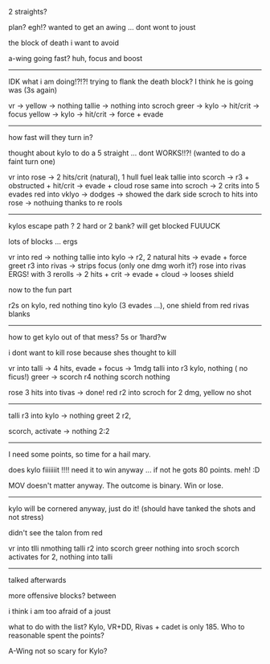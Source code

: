 2 straights?

plan? egh!? wanted to get an awing ... dont wont to joust

the block of death i want to avoid

a-wing going fast? huh, focus and boost

---

IDK what i am doing!?!?!
trying to flank the death block? I think he is going was (3s again)

vr -> yellow -> nothing
tallie -> nothing into scroch
greer -> kylo -> hit/crit -> focus
yellow -> kylo -> hit/crit -> force + evade

---

how fast will they turn in?

thought about kylo to do a 5 straight ... dont
WORKS!!?! (wanted to do a faint turn one)

vr into rose -> 2 hits/crit (natural), 1 hull fuel leak
tallie into scorch -> r3 + obstructed + hit/crit -> evade + cloud
rose same into scroch -> 2 crits into 5 evades
red into vklyo -> dodges -> showed the dark side
scroch to hits into rose -> nothuing thanks to re rools

---

kylos escape path ? 2 hard or 2 bank?
will get blocked FUUUCK

lots of blocks ... ergs

vr into red -> nothing
tallie into kylo -> r2, 2 natural hits -> evade + force
greet r3 into rivas -> strips focus (only one dmg worh it?)
rose into rivas ERGS! with 3 rerolls -> 2 hits + crit -> evade + cloud -> looses shield

now to the fun part

r2s on kylo, red nothing tino kylo (3 evades ...), one shield from red
rivas blanks

---

how to get kylo out of that mess? 5s or 1hard?w

i dont want to kill rose because shes thought to kill

vr into talli -> 4 hits, evade + focus -> 1mdg
talli into r3 kylo, nothing ( no ficus!)
greer -> scorch r4 nothing
scorch nothing

rose 3 hits into tivas -> done!
red r2 into scroch for 2 dmg,
yellow no shot

---

talli r3 into kylo -> nothing
greet 2 r2,

scorch, activate -> nothing 2:2

---

I need some points, so time for a hail mary.

does kylo fiiiiiiit !!!! need it to win anyway ... if not he gots 80 points. meh! :D

MOV doesn't matter anyway. The outcome is binary. Win or lose.

---

kylo will be cornered anyway, just do it!
(should have tanked the shots and not stress)

didn't see the talon from red

vr into tlli nmothing
talli r2 into scorch
greer nothing into sroch
scorch activates for 2, nothing into talli

---

talked afterwards

more offensive blocks? between

i think i am too afraid of a joust

what to do with the list? Kylo, VR+DD, Rivas + cadet is only 185. Who to reasonable spent the points?

A-Wing not so scary for Kylo?
